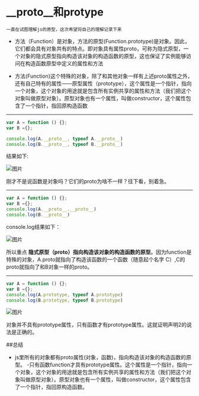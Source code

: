 # __proto__和protype
	一直在试图理解js的原型，这次希望将自己的理解记录下来
- 方法（Function）是对象，方法的原型(Function.prototype)是对象。因此，它们都会具有对象共有的特点。即对象具有属性proto，可称为隐式原型，一个对象的隐式原型指向构造该对象的构造函数的原型，这也保证了实例能够访问在构造函数原型中定义的属性和方法

- 方法(Function)这个特殊的对象，除了和其他对象一样有上述proto属性之外，还有自己特有的属性——原型属性（prototype），这个属性是一个指针，指向一个对象，这个对象的用途就是包含所有实例共享的属性和方法（我们把这个对象叫做原型对象）。原型对象也有一个属性，叫做constructor，这个属性包含了一个指针，指回原构造函数

****

```javascript
var A = function () {};
var B ={};

console.log(A.__proto__, typeof A.__proto__)
console.log(B.__proto__, typeof B.__proto__)
```
结果如下:

![图片](https://raw.githubusercontent.com/HerryLo/Knowledge/master/Img/20180301112234.png)

刚才不是说函数是对象吗？它们的proto为啥不一样？往下看，别着急。

****

```javascript
var A = function () {};
var B ={};
console.log(A.__proto__.__proto__)
console.log(B.__proto__)
```

console.log结果如下：

![图片](https://raw.githubusercontent.com/HerryLo/Knowledge/master/Img/20180301112422.png)

所以重点 **隐式原型（proto）指向构造该对象的构造函数的原型**。因为function是特殊的对象，A.proto就指向了构造该函数的一个函数（随意起个名字 C）,C的proto就指向了和B对象一样的proto。

****

```javascript
var A = function () {};
var B ={};
console.log(A.prototype, typeof A.prototype)
console.log(B.prototype, typeof B.prototype)
```

![图片](https://raw.githubusercontent.com/HerryLo/Knowledge/master/Img/20180301113203.png)

对象并不具有prototype属性，只有函数才有prototype属性。这就证明声明2的说法是正确的。

##总结

- js里所有的对象都有proto属性(对象，函数)，指向构造该对象的构造函数的原型。
-只有函数function才具有prototype属性。这个属性是一个指针，指向一个对象，这个对象的用途就是包含所有实例共享的属性和方法（我们把这个对象叫做原型对象）。原型对象也有一个属性，叫做constructor，这个属性包含了一个指针，指回原构造函数。